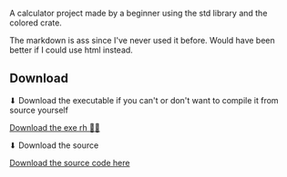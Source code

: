 A calculator project made by a beginner using the std library and the colored crate.

The markdown is ass since I've never used it before. Would have been better if I could use html instead.

## Download
⬇ Download the executable if you can't or don't want to compile it from source yourself

[Download the exe rh 🥱🦅](https://drive.google.com/uc?download&id=18UFRz2QvJA5F3wUpcuLPpL827yybAULK)

⬇ Download the source

[Download the source code here](https://drive.google.com/uc?export=download&id=1ZKZYmJ0evqXOxp_TgIsJrqWqJuU7WYfn)
